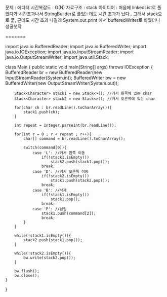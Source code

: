 문제 : 에디터
시간복잡도 : O(N)
자료구조 : stack
아이디어 : 처음에 linkedList로 풀었다가 시간초과나서 StringBuilder로 풀었는데도 시간 초과가 났다.. 그래서 stack으로 풂, 근데도 시간 초과 나길래 System.out.print 에서 bufferedWriter로 바꿨더니 성공햇닥

=======

import java.io.BufferedReader;
import java.io.BufferedWriter;
import java.io.IOException;
import java.io.InputStreamReader;
import java.io.OutputStreamWriter;
import java.util.Stack;

class Main {
    public static void main(String[] args) throws IOException {
        BufferedReader br = new BufferedReader(new InputStreamReader(System.in));
        BufferedWriter bw = new BufferedWriter(new OutputStreamWriter(System.out));
       
        Stack<Character> stack1 = new Stack<>(); //커서 왼쪽에 있는 char
        Stack<Character> stack2 = new Stack<>(); //커서 오른쪽에 있는 char

        for(char ch : br.readLine().toCharArray()){
            stack1.push(ch);
        }
 
        int repeat = Integer.parseInt(br.readLine());

        for(int r = 0 ; r < repeat ; r++){
            char[] command = br.readLine().toCharArray();

            switch(command[0]){
                case 'L': //커서 왼쪽 이동
                    if(!stack1.isEmpty())
                        stack2.push(stack1.pop());
                    break;
                case 'D': //커서 오른쪽 이동
                    if(!stack2.isEmpty())
                        stack1.push(stack2.pop());
                    break;
                case 'B': //삭제
                    if(!stack1.isEmpty())
                        stack1.pop();
                    break;
                case 'P': //삽입
                    stack1.push(command[2]);
                    break;
            }
        }
        
        while(!stack1.isEmpty()){
            stack2.push(stack1.pop());
        }

        while(!stack2.isEmpty()){
            bw.write(stack2.pop());
        }   
        
        bw.flush();
        bw.close();
    }

    
}
